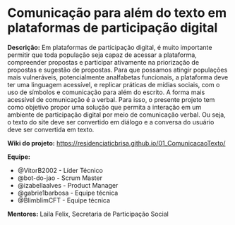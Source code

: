# Comunicação para além do texto  em plataformas de participação digital

**Descrição:** 
Em plataformas de participação digital, é muito importante permitir que toda população seja capaz de acessar a plataforma, compreender propostas e participar ativamente na priorização de propostas e sugestão de propostas. Para que possamos atingir populações mais vulneráveis, potencialmente analfabetas funcionais, a plataforma deve ter uma linguagem acessível, e replicar práticas de mídias sociais, com o uso de símbolos e comunicação para além do escrito. A forma mais acessível de comunicação é a verbal. Para isso, o presente projeto tem como objetivo propor uma solução que permita a interação em um ambiente de participação digital por meio de comunicação verbal. Ou seja, o texto do site deve ser convertido em diálogo e a conversa do usuário deve ser convertida em texto. 

**Wiki do projeto:** https://residenciaticbrisa.github.io/01_ComunicacaoTexto/


**Equipe:** 
- @VitorB2002 - Líder Técnico
- @bot-do-jao - Scrum Master
- @izabellaalves - Product Manager
- @gabrie1barbosa - Equipe técnica
- @BlimblimCFT - Equipe técnica

**Mentores:** Laila Felix, Secretaria de Participação Social